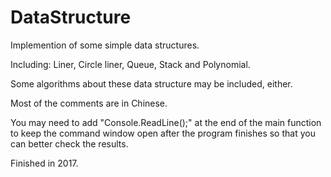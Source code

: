 # DataStructure
Implemention of some simple data structures.

Including: Liner, Circle liner, Queue, Stack and Polynomial.

Some algorithms about these data structure may be included, either.

Most of the comments are in Chinese.

You may need to add "Console.ReadLine();" at the end of the main function to keep the command window open after the program finishes so that you can better check the results. 

Finished in 2017.
